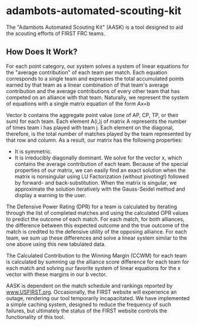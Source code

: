 adambots-automated-scouting-kit
===============================

The "Adambots Automated Scouting Kit" (AASK) is a tool designed to aid the scouting efforts of FIRST FRC teams.

How Does It Work?
-----------------

For each point category, our system solves a system of linear equations for the "average contribution" of each team per match. Each equation corresponds to a single team and expresses the total accumulated points earned by that team as a linear combination of that team's average contribution and the average contributions of every other team that has competed on an alliance with that team. Naturally, we represent the system of equations with a single matrix equation of the form Ax=b

Vector b contains the aggregate point value (one of AP, CP, TP, or their sum) for each team.
Each element A(i,⁣)j of matrix A represents the number of times team i has played with team j. Each element on the diagonal, therefore, is the total number of matches played by the team represented by that row and column. As a result, our matrix has the following properties:
- It is symmetric.
- It is irreducibly diagonally dominant.
We solve for the vector x, which contains the average contribution of each team.
Because of the special properties of our matrix, we can easily find an exact solution when the matrix is nonsingular using LU Factorization (without pivoting!) followed by forward- and back-substitution. When the matrix is singular, we approximate the solution iteratively with the Gauss-Seidel method and display a warning to the user.

The Defensive Power Rating (DPR) for a team is calculated by iterating through the list of completed matches and using the calculated OPR values to predict the outcome of each match. For each match, for both alliances, the difference between this expected outcome and the true outcome of the match is credited to the defensive utility of the opposing alliance. For each team, we sum up these differences and solve a linear system similar to the one above using this new tabulated data.

The Calculated Contribution to the Winning Margin (CCWM) for each team is calculated by summing up the alliance score difference for each team for each match and solving our favorite system of linear equations for the x vector with these margins in our b vector.

AASK is dependent on the match schedule and rankings reported by www.USFIRST.org. Occasionally, the FIRST website will experience an outage, rendering our tool temporarily incapacitated. We have implemented a simple caching system, designed to reduce the frequency of such failures, but ultimately the status of the FIRST website controls the functionality of this tool.
